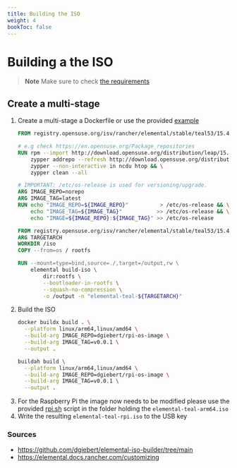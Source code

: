 ```yaml
---
title: Building the ISO
weight: 4
bookToc: false
---
```


# Building a the ISO

> **Note**
> Make sure to check [the requirements](/docs/elemental/02_os-image/)

## Create a multi-stage 
1. Create a multi-stage a Dockerfile or use the provided [example](/assets/Dockerfile)
    ```Dockerfile
    FROM registry.opensuse.org/isv/rancher/elemental/stable/teal53/15.4/rancher/elemental-teal/5.3:latest AS os

    # e.g check https://en.opensuse.org/Package_repositories
    RUN rpm --import http://download.opensuse.org/distribution/leap/15.4/repo/oss/gpg-pubkey-3dbdc284-53674dd4.asc && \
        zypper addrepo --refresh http://download.opensuse.org/distribution/leap/15.4/repo/oss/ oss && \
        zypper --non-interactive in ncdu htop && \
        zypper clean --all

    # IMPORTANT: /etc/os-release is used for versioning/upgrade.
    ARG IMAGE_REPO=norepo
    ARG IMAGE_TAG=latest
    RUN echo "IMAGE_REPO=${IMAGE_REPO}"          > /etc/os-release && \
        echo "IMAGE_TAG=${IMAGE_TAG}"           >> /etc/os-release && \
        echo "IMAGE=${IMAGE_REPO}:${IMAGE_TAG}" >> /etc/os-release
    
    FROM registry.opensuse.org/isv/rancher/elemental/stable/teal53/15.4/rancher/elemental-builder-image/5.3:latest AS builder
    ARG TARGETARCH
    WORKDIR /iso
    COPY --from=os / rootfs

    RUN --mount=type=bind,source=./,target=/output,rw \
        elemental build-iso \
            dir:rootfs \
            --bootloader-in-rootfs \
            --squash-no-compression \
            -o /output -n "elemental-teal-${TARGETARCH}"
    ```
2. Build the ISO
    ```sh
    docker buildx build . \
      --platform linux/arm64,linux/amd64 \
      --build-arg IMAGE_REPO=dgiebert/rpi-os-image \
      --build-arg IMAGE_TAG=v0.0.1 \
      --output .
    ```
    ```sh
    buildah build \
      --platform linux/arm64,linux/amd64 \
      --build-arg IMAGE_REPO=dgiebert/rpi-os-image \
      --build-arg IMAGE_TAG=v0.0.1 \
      --output .
    ```
3. For the Raspberry Pi the image now needs to be modified please use the provided [rpi.sh](/assets/rpi.sh) script in the folder holding the `elemental-teal-arm64.iso`
4. Write the resulting `elemental-teal-rpi.iso` to the USB key

### Sources
- https://github.com/dgiebert/elemental-iso-builder/tree/main
- https://elemental.docs.rancher.com/customizing


